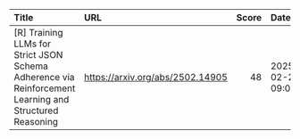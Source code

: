| Title                                                                                                  | URL                              |   Score | Date                |
|:-------------------------------------------------------------------------------------------------------|:---------------------------------|--------:|:--------------------|
| [R] Training LLMs for Strict JSON Schema Adherence via Reinforcement Learning and Structured Reasoning | https://arxiv.org/abs/2502.14905 |      48 | 2025-02-24 09:03:44 |